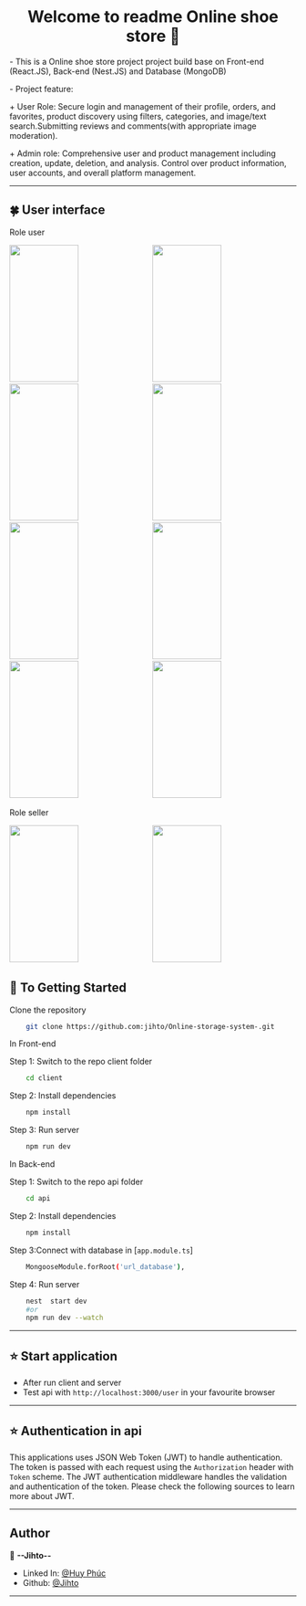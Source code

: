 <h1 align="center">Welcome to readme Online shoe store 👋</h1>


<p>- This is a Online shoe store project project build base on Front-end (React.JS), Back-end (Nest.JS) and Database (MongoDB)</p>
<p>- Project feature:</p>
<p> + User Role: Secure login and management of their profile, orders, and favorites, product discovery using filters, categories, and image/text search.Submitting reviews and comments(with appropriate image moderation).</p>
<p> + Admin role: Comprehensive user and product management including creation, update, deletion, and analysis. Control over product information, user accounts, and overall platform management.</p>

----------

## 🍀 User interface 
Role user 

<img src="https://github.com/user-attachments/assets/76600908-a138-4f6c-a448-c6b925f81a74" width="49%" height="240">
<img src="https://github.com/user-attachments/assets/c64faa30-8ee7-4ddd-95b7-7cc40468473c" width="49%" height="240">
<img src="https://github.com/user-attachments/assets/9a4f0122-0ccb-4fd1-badd-c67a4ef8cf38" width="49%" height="240">
<img src="https://github.com/user-attachments/assets/1690f32f-51a1-469e-a4b4-9de9757c5b63" width="49%" height="240">
<img src="https://github.com/user-attachments/assets/b908bb1a-830c-4e0e-836d-dbf12e9ecad7" width="49%" height="240">
<img src="https://github.com/user-attachments/assets/fb95c2a8-17a8-46e0-9b34-73052c676d1d" width="49%" height="240">
<img src="https://github.com/user-attachments/assets/faf8a0db-91ef-418b-abbd-e57d214c91c8" width="49%" height="240">
<img src="https://github.com/user-attachments/assets/435e542a-eb9c-4013-b788-46d9676dff11" width="49%" height="240"> 

Role seller

<img src="https://github.com/user-attachments/assets/92c05624-576a-4460-a23d-de4e6840b692" width="49%" height="240"> 
<img src="https://github.com/user-attachments/assets/23b1bd90-821f-4bec-8a7c-e636c3960edd" width="49%" height="240">

## 🚀 To Getting Started

Clone the repository
```bash 
    git clone https://github.com:jihto/Online-storage-system-.git
```
In Front-end

Step 1: Switch to the repo client folder
```bash 
    cd client
```
Step 2: Install dependencies
```bash   
    npm install
 ```
Step 3: Run server
```bash 
    npm run dev
```


In Back-end

Step 1: Switch to the repo api folder
```bash 
    cd api
```
Step 2: Install dependencies
```bash 
    npm install
```
Step 3:Connect with database in [`app.module.ts`]
```bash 
    MongooseModule.forRoot('url_database'), 
```
Step 4: Run server
```bash 
    nest  start dev 
    #or
    npm run dev --watch
``` 
----------
 
## ⭐️ Start application

- After run client and server
- Test api with `http://localhost:3000/user` in your favourite browser

----------

## ⭐️ Authentication in api
 
This applications uses JSON Web Token (JWT) to handle authentication. The token is passed with each request using the `Authorization` header with `Token` scheme. The JWT authentication middleware handles the validation and authentication of the token. Please check the following sources to learn more about JWT.

----------  

## Author
👤 **--Jihto--**

- Linked In: [@Huy Phúc](https://www.linkedin.com/in/phuc-nguyen-9ba849266/)
- Github: [@Jihto](https://github.com/jihto)
---
